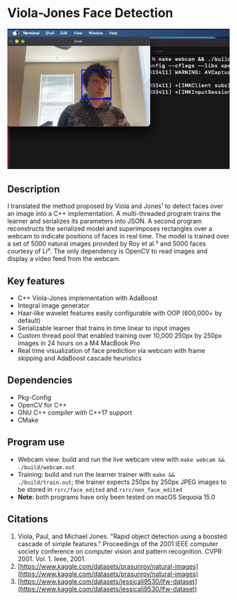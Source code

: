 # Viola-Jones Face Detection

![Face identification square superimposed over webcam view of Cole Van Verth.](webcam.png)

## Description
I translated the method proposed by Viola and Jones¹ to detect faces over an image into a C++ implementation. A multi-threaded program trains the learner and serializes its parameters into JSON. A second program reconstructs the serialized model and superimposes rectangles over a webcam to indicate positions of faces in real time. The model is trained over a set of 5000 natural images provided by Roy et al.² and 5000 faces courtesy of Li³. The only dependency is OpenCV to read images and display a video feed from the webcam. 

## Key features 
* C++ Viola-Jones implementation with AdaBoost
* Integral image generator
* Haar-like wavelet features easily configurable with OOP (600,000+ by default)
* Serializable learner that trains in time linear to input images
* Custom thread pool that enabled training over 10,000 250px by 250px images in 24 hours on a M4 MacBook Pro
* Real time visualization of face prediction via webcam with frame skipping and AdaBoost cascade heuristics

## Dependencies
* Pkg-Config
* OpenCV for C++
* GNU C++ compiler with C++17 support
* CMake

## Program use
* Webcam view: build and run the live webcam view with `make webcam && ./build/webcam.out`
* Training: build and run the learner trainer with `make && ./build/train.out`; the trainer expects 250px by 250px JPEG images to be stored in `rsrc/face_edited` and `rsrc/non_face_edited`
* **Note**: both programs have only been tested on macOS Sequoia 15.0

## Citations
1. Viola, Paul, and Michael Jones. "Rapid object detection using a boosted cascade of simple features." Proceedings of the 2001 IEEE computer society conference on computer vision and pattern recognition. CVPR 2001. Vol. 1. Ieee, 2001.
2. [https://www.kaggle.com/datasets/prasunroy/natural-images](https://www.kaggle.com/datasets/prasunroy/natural-images)
3. [https://www.kaggle.com/datasets/jessicali9530/lfw-dataset](https://www.kaggle.com/datasets/jessicali9530/lfw-dataset)
